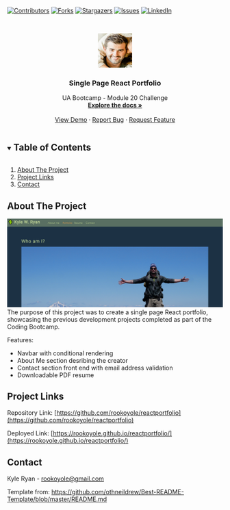 <!--
*** Thanks for checking out the Best-README-Template. If you have a suggestion
*** that would make this better, please fork the repo and create a pull request
*** or simply open an issue with the tag "enhancement".
*** Thanks again! Now go create something AMAZING! :D
***
***
***
*** To avoid retyping too much info. Do a search and replace for the following:
*** github_username, repo_name, twitter_handle, email, project_title, project_description
-->



<!-- PROJECT SHIELDS -->
<!--
*** I'm using markdown "reference style" links for readability.
*** Reference links are enclosed in brackets [ ] instead of parentheses ( ).
*** See the bottom of this document for the declaration of the reference variables
*** for contributors-url, forks-url, etc. This is an optional, concise syntax you may use.
*** https://www.markdownguide.org/basic-syntax/#reference-style-links
-->
[![Contributors][contributors-shield]][contributors-url]
[![Forks][forks-shield]][forks-url]
[![Stargazers][stars-shield]][stars-url]
[![Issues][issues-shield]][issues-url]
[![LinkedIn][linkedin-shield]][linkedin-url]



<!-- PROJECT LOGO -->
<br />
<p align="center">
  <a href="https://github.com/rookoyole/reactportfolio">
    <img src="./src/assets/images/Profile-Pic.jpg" alt="Logo" width="80" height="80">
  </a>

  <h3 align="center">Single Page React Portfolio</h3>

  <p align="center">
    UA Bootcamp - Module 20 Challenge
        <br />
        <a href="https://github.com/rookoyole/reactportfolio"><strong>Explore the docs »</strong></a>
        <br />
        <br />
        <a href="https://github.com/rookoyole/reactportfolio">View Demo</a>
        ·
        <a href="https://github.com/rookoyole/reactportfolio/issues">Report Bug</a>
        ·
        <a href="https://github.com/rookoyole/reactportfolio/issues">Request Feature</a>
  </p>
</p>



<!-- TABLE OF CONTENTS -->
<details open="open">
  <summary><h2 style="display: inline-block">Table of Contents</h2></summary>
  <ol>
    <li><a href="#about-the-project">About The Project</a></li>
    <li><a href="#project-links">Project Links</a></li>
    <li><a href="#contact">Contact</a></li>
  </ol>
</details>



<!-- ABOUT THE PROJECT -->
## About The Project

[![Product Name Screen Shot][product-screenshot]](src/assets/images/screenshot.png)
<br />
The purpose of this project was to create a single page React portfolio, showcasing the previous development projects completed as part of the Coding Bootcamp.

Features:
* Navbar with conditional rendering
* About Me section desribing the creator
* Contact section front end with email address validation
* Downloadable PDF resume

<!-- PROJECT LINKS -->
## Project Links

Repository Link: [https://github.com/rookoyole/reactportfolio](https://github.com/rookoyole/reactportfolio)

Deployed Link: [https://rookoyole.github.io/reactportfolio/](https://rookoyole.github.io/reactportfolio/)

<!-- CONTACT -->
## Contact

Kyle Ryan - rookoyole@gmail.com

Template from: https://github.com/othneildrew/Best-README-Template/blob/master/README.md

<!-- MARKDOWN LINKS & IMAGES -->
<!-- https://www.markdownguide.org/basic-syntax/#reference-style-links -->
[contributors-shield]: https://img.shields.io/github/contributors/rookoyole/reactportfolio.svg?style=for-the-badge
[contributors-url]: https://github.com/rookoyole/reactportfolio/graphs/contributors
[forks-shield]: https://img.shields.io/github/forks/rookoyole/reactportfolio.svg?style=for-the-badge
[forks-url]: https://github.com/rookoyole/reactportfolio/network/members
[stars-shield]: https://img.shields.io/github/stars/rookoyole/reactportfolio.svg?style=for-the-badge
[stars-url]: https://github.com/rookoyole/reactportfolio/stargazers
[issues-shield]: https://img.shields.io/github/issues/rookoyole/reactportfolio.svg?style=for-the-badge
[issues-url]: https://github.com/rookoyole/reactportfolio/issues
[linkedin-shield]: https://img.shields.io/badge/-LinkedIn-black.svg?style=for-the-badge&logo=linkedin&colorB=555
[linkedin-url]: www.linkedin.com/in/kyle-ryan-5b526023
[product-screenshot]: src/assets/images/screenshot.png